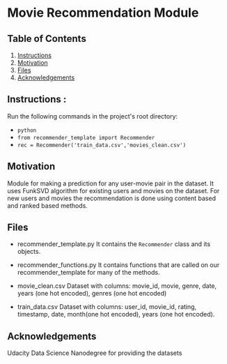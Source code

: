 # Movie Recommendation Module

## Table of Contents
1. [Instructions](#Installation)
2. [Motivation](#Motivation)
3. [Files](#Files)
4. [Acknowledgements](#Acknowledgements)

## Instructions <a name="Installation"></a>:
Run the following commands in the project's root directory:
+ `python`
+ `from recommender_template import Recommender`
+ `rec = Recommender('train_data.csv','movies_clean.csv')`

## Motivation <a name='Motivation'></a>

Module for making a prediction for any user-movie pair in the dataset. It uses FunkSVD algorithm for existing users and movies on the dataset. 
For new users and movies the recommendation is done using content based and ranked based methods.

## Files <a name="Files"></a>

* recommender_template.py
It contains the `Recommender` class and its objects.

* recommender_functions.py
It contains functions that are called on our recommender_template for many of the methods.

* movie_clean.csv
Dataset with columns: movie_id, movie, genre, date, years (one hot encoded), genres (one hot encoded)

* train_data.csv
Dataset with columns: user_id, movie_id, rating, timestamp, date, month(one hot encoded), years (one hot encoded).

## Acknowledgements <a name='Acknowledgements'></a>

Udacity Data Science Nanodegree for providing the datasets
